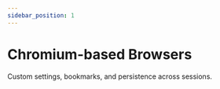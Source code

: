 ```yaml
---
sidebar_position: 1
---
```


# Chromium-based Browsers

Custom settings, bookmarks, and persistence across sessions.
